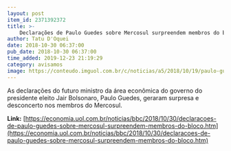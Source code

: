 ```yaml
---
layout: post
item_id: 2371392372
title: >-
    Declarações de Paulo Guedes sobre Mercosul surpreendem membros do bloco
author: Tatu D'Oquei
date: 2018-10-30 06:37:00
pub_date: 2018-10-30 06:37:00
time_added: 2019-12-23 21:19:29
category: avisamos
image: https://conteudo.imguol.com.br/c/noticias/a5/2018/10/19/paulo-guedes-economista-da-campanha-de-bolsonaro-1539985859513_v2_615x300.jpg
---
```


As declarações do futuro ministro da área econômica do governo do presidente eleito Jair Bolsonaro, Paulo Guedes, geraram surpresa e desconcerto nos membros do Mercosul.

**Link:** [https://economia.uol.com.br/noticias/bbc/2018/10/30/declaracoes-de-paulo-guedes-sobre-mercosul-surpreendem-membros-do-bloco.htm](https://economia.uol.com.br/noticias/bbc/2018/10/30/declaracoes-de-paulo-guedes-sobre-mercosul-surpreendem-membros-do-bloco.htm)

